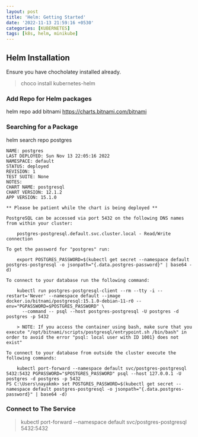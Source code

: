 ```yaml
---
layout: post
title: 'Helm: Getting Started'
date: '2022-11-13 21:59:16 +0530'
categories: [KUBERNETES]
tags: [k8s, helm, minikube]
---
```

## Helm Installation

Ensure you have chocholatey installed already.

> choco install kubernetes-helm

### Add Repo for Helm packages

helm repo add bitnami https://charts.bitnami.com/bitnami

### Searching for a Package

helm search repo postgres

```
NAME: postgres
LAST DEPLOYED: Sun Nov 13 22:05:16 2022
NAMESPACE: default
STATUS: deployed
REVISION: 1
TEST SUITE: None
NOTES:
CHART NAME: postgresql
CHART VERSION: 12.1.2
APP VERSION: 15.1.0

** Please be patient while the chart is being deployed **

PostgreSQL can be accessed via port 5432 on the following DNS names from within your cluster:

    postgres-postgresql.default.svc.cluster.local - Read/Write connection

To get the password for "postgres" run:

    export POSTGRES_PASSWORD=$(kubectl get secret --namespace default postgres-postgresql -o jsonpath="{.data.postgres-password}" | base64 -d)

To connect to your database run the following command:

    kubectl run postgres-postgresql-client --rm --tty -i --restart='Never' --namespace default --image docker.io/bitnami/postgresql:15.1.0-debian-11-r0 --env="PGPASSWORD=$POSTGRES_PASSWORD" \
      --command -- psql --host postgres-postgresql -U postgres -d postgres -p 5432

    > NOTE: If you access the container using bash, make sure that you execute "/opt/bitnami/scripts/postgresql/entrypoint.sh /bin/bash" in order to avoid the error "psql: local user with ID 1001} does not exist"

To connect to your database from outside the cluster execute the following commands:

    kubectl port-forward --namespace default svc/postgres-postgresql 5432:5432 PGPASSWORD="$POSTGRES_PASSWORD" psql --host 127.0.0.1 -U postgres -d postgres -p 5432
PS C:\Users\nayakmk> set POSTGRES_PASSWORD=$(kubectl get secret --namespace default postgres-postgresql -o jsonpath="{.data.postgres-password}" | base64 -d)
```

### Connect to The Service

> kubectl port-forward --namespace default svc/postgres-postgresql 5432:5432